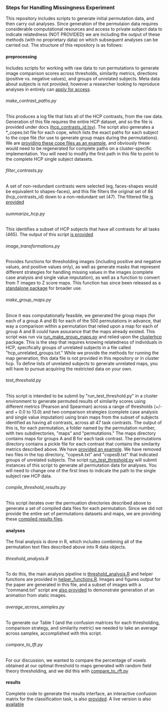 ### Steps for Handling Missingness Experiment

This repository includes scripts to generate initial permutation data, and then carry out analyses. Since generation of the permutaion data requires considerable computational resources and access to private subject data to indicate relatedness (NOT PROVIDED) we are including the output of these methods (with no proprietary data) on which subsequent analyses can be carried out. The structure of this repository is as follows:

#### preprocessing
Includes scripts for working with raw data to run permutations to generate image comparison scores across thresholds, similarity metrics, directions (positive vs. negative values), and groups of unrelated subjects. Meta data about subjects is not provided, however a researcher looking to reproduce analyses in entirely can [apply for access](http://www.humanconnectome.org/data/data-use-terms/restricted-access-overview.html).

###### make_contrast_paths.py 	
This produces a log file that lists all of the HCP contrasts, from the raw data.  Generation of this file requires the entire HCP dataset, and so the file is provided under docs ([hcp_contrasts_id.tsv](doc/hcp_contrasts_id_filter.tsv)). The script also generates a *_copes.txt file for each cope, which lists the exact paths for each subject to the cope file (for use to generate group maps during the permutations). We are [providing these cope files as an example](data/copes), and obviously these would need to be regenerated for complete paths on a cluster-specific implementation. You will need to modify the first path in this file to point to the complete HCP single subject datasets.

###### filter_contrasts.py
A set of non-redundant contrasts were selected (eg, faces-shapes would be equivalent to shapes-faces), and this file filters the original set of 86 (hcp_contrasts_id) down to a non-redundant set (47). The filtered file [is provided](doc/hcp_contrasts_id_filter.tsv)

###### summarize_hcp.py
This identifies a subset of HCP subjects that have all contrasts for all tasks (465). The output of this script [is provided](doc/hcp_465_with_all_tasks.tsv)

###### image_transformations.py
Provides functions for thresholding images (including positive and negative values, and positive values only), as well as generate masks that represent different strategies for handling missing values in the images (complete case analysis and single value imputation), as well as a function to convert from T images to Z score maps. This function has since been released as a [standalone package](https://github.com/vsoch/TtoZ) for broader use.

###### make_group_maps.py
Since it was computationally feasible, we generated the group maps (for each of a group A and B) for each of the 500 permutations in advance, that way a comparison within a permutation that relied upon a map for each of group A and B could have assurance that the maps already existed.  This script was run via [run_make_group_maps.py](preprocessing/run_make_group_maps.py) and relied upon the [clusterhcp](https://github.com/vsoch/clusterhcp) package. This is the step that requires knowing relatedness of individuals in HCP, specifically groups of unrelated subjects in a file called "hcp_unrelated_groups.txt." While we provide the methods for running the map generation, this data file is not provided in this repository or in cluster hcp. To define lists of unrelated subjects to generate unrelated maps, you will have to pursue acquiring the restricted data on your own.

###### test_threshold.py
This script is intended to be submit by "run_test_threshold.py" in a cluster environment to generate permuted results of similarity scores using different metrics (Pearson and Spearman) across a range of thresholds (+/- and + 0.0 to 13.0) and two comparison strategies (complete case analysis and single value imputation) using brain maps from the subset of subjects identified as having all contrasts, across all 47 task contrasts. The output of this is, for each permutation, a folder named by the permutation number, with two subdirectories, "maps" and "permutations." The maps directory contains maps for groups A and B for each task contrast. The permutations directory contains a pickle file for each contrast that contains the similarity metrics described above. We have [provided an example](data/permutation_example/0). We have removed two files in the top directory, "copesA.txt" and "copesB.txt" that indicated groups of unrelated subjects. The script [run_test_threshold.py](preprocessing/run_test_threshold.py) will submit instances of this script to generate all permutation data for analyses. You will need to change one of the first lines to indicate the path to the single subject raw HCP data.

###### compile_threshold_results.py
This script iterates over the permuation directories described above to generate a set of compiled data files for each permutation. Since we did not provide the entire set of permutations datasets and maps, we are providing these [compiled results files](data/results).


#### analyses
The final analysis is done in R, which includes combining all of the permutation text files described above into R data objects. 

###### threshold_analysis.R
To do this, the main analysis pipeline is [threshold_analysis.R](analysis/threshold_analysis.R) and helper functions are provided in [helper_functions.R](analysis/helper_functions.R). Images and figures output for the paper are generated in this file, and a subset of images with a "command.txt" script are [also provided](data/img) to demonstrate generation of an animation from static images. 

###### average_across_samples.py
To generate our Table 1 (and the confusion matrices for each thresholding, comparison strategy, and similarity metric) we needed to take an average across samples, accomplished with this script.

###### compare_to_tft.py
For our discussion, we wanted to compare the percentage of voxels obtained at our optimal threshold to maps generated with random field theory thresholding, and we did this with [compare_to_rft.py](analysis/compare_to_rft.py) 

#### results
Complete code to generate the results interface, an interactive confusion matrix for the classification task, is also [provided](results). A live version is also [available](http://www.vbmis.com/bmi/project/confusion)
